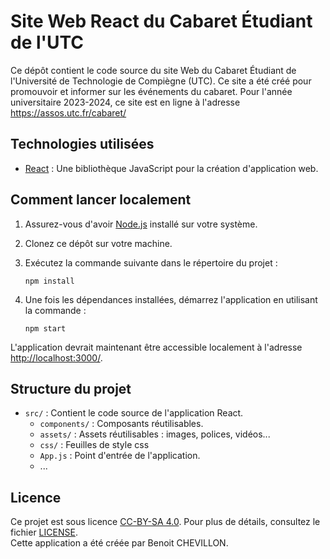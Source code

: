 # Site Web React du Cabaret Étudiant de l'UTC

Ce dépôt contient le code source du site Web du Cabaret Étudiant de l'Université de Technologie de Compiègne (UTC). Ce site a été créé pour promouvoir et informer sur les événements du cabaret.
Pour l'année universitaire 2023-2024, ce site est en ligne à l'adresse https://assos.utc.fr/cabaret/

## Technologies utilisées

- [React](https://reactjs.org/) : Une bibliothèque JavaScript pour la création d'application web.

## Comment lancer localement

1. Assurez-vous d'avoir [Node.js](https://nodejs.org/) installé sur votre système.
2. Clonez ce dépôt sur votre machine.
3. Exécutez la commande suivante dans le répertoire du projet :

   ```
   npm install
   ```

4. Une fois les dépendances installées, démarrez l'application en utilisant la commande :

   ```
   npm start
   ```

L'application devrait maintenant être accessible localement à l'adresse [http://localhost:3000/](http://localhost:3000/).

## Structure du projet

- `src/` : Contient le code source de l'application React.
  - `components/` : Composants réutilisables.
  - `assets/` : Assets réutilisables : images, polices, vidéos...
  - `css/` : Feuilles de style css
  - `App.js` : Point d'entrée de l'application.
  - ...

## Licence

Ce projet est sous licence [CC-BY-SA 4.0](https://creativecommons.org/licenses/by-sa/4.0/). Pour plus de détails, consultez le fichier [LICENSE](LICENSE.txt).  
Cette application a été créée par Benoit CHEVILLON.